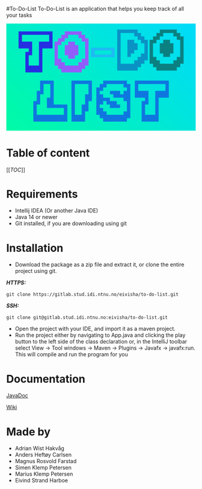  #To-Do-List
 To-Do-List is an application that helps you keep track of all your tasks
 
 ![](build/Logo_25.png)

# Table of content
[[_TOC_]]

# Requirements

- Intellij IDEA (Or another Java IDE)
- Java 14 or newer
- Git installed, if you are downloading using git

# Installation

- Download the package as a zip file and extract it, or clone the entire project using git.

***HTTPS:***
```
git clone https://gitlab.stud.idi.ntnu.no/eivisha/to-do-list.git
```

***SSH:***
```
git clone git@gitlab.stud.idi.ntnu.no:eivisha/to-do-list.git
```

- Open the project with your IDE, and import it as a maven project.
- Run the project either by navigating to App.java and clicking the play button to the left side of the class declaration or,
in the IntelliJ toolbar select View -> Tool windows -> Maven -> Plugins -> Javafx -> javafx:run. This will compile and run the program for you

# Documentation
[JavaDoc](http://eivisha.pages.stud.idi.ntnu.no/to-do-list/ntnu.team1/module-summary.html)


[Wiki](https://gitlab.stud.iie.ntnu.no/eivisha/to-do-list/-/wikis/home)

# Made by
- Adrian Wist Hakvåg
- Anders Heftøy Carlsen
- Magnus Rosvold Farstad
- Simen Klemp Petersen
- Marius Klemp Petersen
- Eivind Strand Harboe
